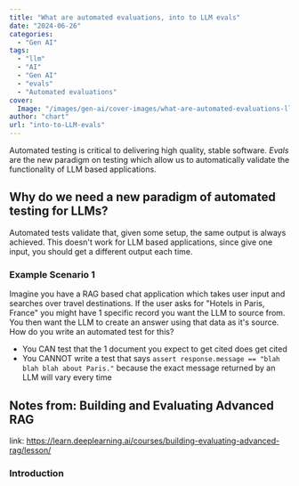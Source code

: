 ```yaml
---
title: "What are automated evaluations, into to LLM evals"
date: "2024-06-26"
categories: 
  - "Gen AI"
tags: 
  - "llm"
  - "AI"
  - "Gen AI"
  - "evals"
  - "Automated evaluations"
cover:
  Image: "/images/gen-ai/cover-images/what-are-automated-evaluations-llms.webp"
author: "chart"
url: "into-to-LLM-evals"
---
```


Automated testing is critical to delivering high quality, stable software. *Evals* are the new paradigm on testing which allow us to automatically validate the functionality of LLM based applications. 

## Why do we need a new paradigm of automated testing for LLMs?

Automated tests validate that, given some setup, the same output is always achieved. This doesn't work for LLM based applications, since give one input, you should get a different output each time. 

### Example Scenario 1

Imagine you have a RAG based chat application which takes user input and searches over travel destinations. If the user asks for "Hotels in Paris, France" you might have 1 specific record you want the LLM to source from. You then want the LLM to create an answer using that data as it's source. How do you write an automated test for this?

* You CAN test that the 1 document you expect to get cited does get cited
* You CANNOT write a test that says `assert response.message == "blah blah blah about Paris."` because the exact message returned by an LLM will vary every time



## Notes from: Building and Evaluating Advanced RAG
link: https://learn.deeplearning.ai/courses/building-evaluating-advanced-rag/lesson/

### Introduction

